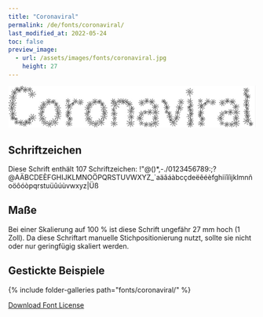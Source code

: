 ```yaml
---
title: "Coronaviral"
permalink: /de/fonts/coronaviral/
last_modified_at: 2022-05-24
toc: false
preview_image:
  - url: /assets/images/fonts/coronaviral.jpg
    height: 27
---
```

![Coronaviral](/assets/images/fonts/coronaviral.jpg)

## Schriftzeichen

Diese Schrift enthält 107 Schriftzeichen:
!"@()*,-./0123456789:;?@AÄBCDEÈFGHIJKLMNOÖPQRSTUVWXYZ\_`aäâáàbcçdeëêéèfghiïîíìjklmnñoöôóòpqrstuüûúùvwxyz|Üß


## Maße

Bei einer Skalierung auf 100 % ist diese Schrift ungefähr 27 mm hoch (1 Zoll).
Da diese Schriftart manuelle Stichpositionierung nutzt, sollte sie nicht oder nur geringfügig skaliert werden.



## Gestickte Beispiele

{% include folder-galleries path="fonts/coronaviral/" %}

[Download Font License](https://github.com/inkstitch/inkstitch/tree/main/fonts/coronaviral/LICENSE)
